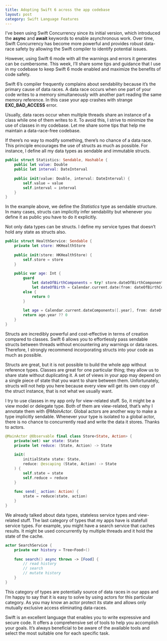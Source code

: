 ```yaml
---
title: Adopting Swift 6 across the app codebase
layout: post
category: Swift Language Features
---
```


I’ve been using Swift Concurrency since its initial version, which introduced the **async** and **await** keywords to enable asynchronous work. Over time, Swift Concurrency has become more powerful and provides robust data-race safety by allowing the Swift compiler to identify potential issues. 

However, using Swift 6 mode with all the warnings and errors it generates can be cumbersome. This week, I’ll share some tips and guidance that I use in my codebase to keep Swift 6 mode enabled and maximize the benefits of code safety. 

Swift 6’s compiler frequently complains about sendability because it’s the primary cause of data races. A data race occurs when one part of your code writes to a memory simultaneously with another part reading the same memory reference. In this case your app crashes with strange **EXC_BAD_ACCESS** error.

Usually, data races occur when multiple threads share an instance of a class while one of them writes to it. To avoid this, I strive to minimize the use of classes in my codebase. Let me share some tips that help me maintain a data-race-free codebase.

If there’s no way to modify something, there’s no chance of a data race. This principle encourages the use of structs as much as possible. For instance, I define all my data types as sendable and immutable structs.

```swift
public struct Statistics: Sendable, Hashable {
    public let value: Double
    public let interval: DateInterval
    
    public init(value: Double, interval: DateInterval) {
        self.value = value
        self.interval = interval
    }
}
```

In the example above, we define the *Statistics* type as sendable structure. In many cases, structs can implicitly infer sendability but whenever you define it as public you have to do it explicitly.

Not only data types can be structs. I define my service types that doesn’t hold any state as structs also.

```swift
public struct HealthService: Sendable {
    private let store: HKHealthStore
    
    public init(store: HKHealthStore) {
        self.store = store
    }
    
    public var age: Int {
        guard
            let dateOfBirthComponents = try? store.dateOfBirthComponents(),
            let dateOfBirth = Calendar.current.date(from: dateOfBirthComponents)
        else {
            return 0
        }
        
        let age = Calendar.current.dateComponents([.year], from: dateOfBirth, to: .now)
        return age.year ?? 0
    }
}
```

Structs are incredibly powerful and cost-effective in terms of creation compared to classes. Swift 6 allows you to effortlessly pass sendable structs between threads without encountering any warnings or data races. Therefore, I strongly recommend incorporating structs into your code as much as possible.

Structs are great, but it is not possible to build the whole app without reference types. Classes are great for one particular thing; they allow us to share state without duplicating it. A set of views in your app may depend on a single piece of state that you want to share between them. Unfortunately, structs will not help you here because every view will get its own copy of the struct instance, that is not what we usually want.

I try to use classes in my app only for view-related stuff. So, it might be a view model or delegate type. Both of them are view-related, that’s why I annotate them with *@MainActor*. Global actors are another way to make a type  implicitly sendable. Whenever your type is isolated to a global actor, there is no chance to concurrently read and write the data it stores. Thanks to actors.

```swift
@MainActor @Observable final class Store<State, Action> {
    private(set) var state: State
    private let reduce: (State, Action) -> State
    
    init(
        initialState state: State,
        reduce: @escaping (State, Action) -> State
    ) {
        self.state = state
        self.reduce = reduce
    }
    
    func send(_ action: Action) {
        state = reduce(state, action)
    }
}
```

We already talked about data types, stateless service types and view-related stuff. The last category of types that my apps have is statefull service types. For example, you might have a search service that caches results. It might be used concurrently by multiple threads and it hold the state of the cache. 

```swift
actor SearchService {
    private var history = Tree<Food>()
    
    func search() async throws -> [Food] {
        // read history
        // search
        // mutate history
    }
}
```

This category of types are potentially source of data races in our apps and I’m happy to say that it is easy to solve by using actors for this particular category. As you may know an actor protect its state and allows only mutually exclusive access eliminating data-races.

Swift is an excellent language that enables you to write expressive and secure code. It offers a comprehensive set of tools to help you accomplish your goals. It’s always beneficial to be aware of the available tools and select the most suitable one for each specific task.
